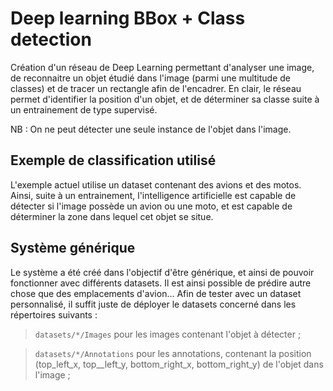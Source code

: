 # Deep learning BBox + Class detection

Création d'un réseau de Deep Learning permettant d'analyser une image, de reconnaitre un objet étudié dans l'image (parmi une multitude de classes) et de tracer un rectangle afin de l'encadrer. En clair, le réseau permet d'identifier la position d'un objet, et de déterminer sa classe suite à un entrainement de type supervisé.

NB : On ne peut détecter une seule instance de l'objet dans l'image.

## Exemple de classification utilisé

L'exemple actuel utilise un dataset contenant des avions et des motos. Ainsi, suite à un entrainement, l'intelligence artificielle est capable de détecter si l'image possède un avion ou une moto, et est capable de déterminer la zone dans lequel cet objet se situe.

## Système générique

Le système a été créé dans l'objectif d'être générique, et ainsi de pouvoir fonctionner avec différents datasets. Il est ainsi possible de prédire autre chose que des emplacements d'avion... Afin de tester avec un dataset personnalisé, il suffit juste de déployer le datasets concerné dans les répertoires suivants :

> `datasets/*/Images` pour les images contenant l'objet à détecter ;

> `datasets/*/Annotations` pour les annotations, contenant la position (top_left_x, top__left_y, bottom_right_x, bottom_right_y) de l'objet dans l'image ;
